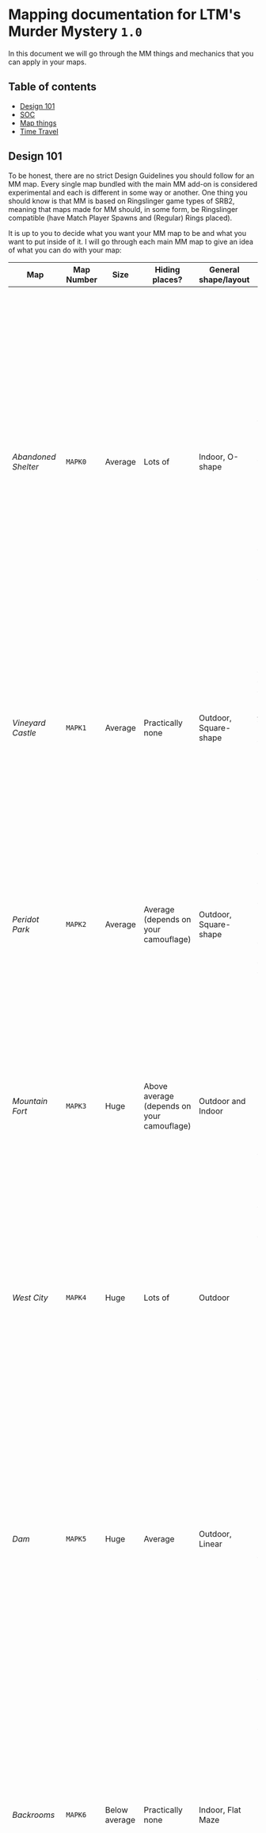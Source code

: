 # Mapping documentation for LTM's Murder Mystery `1.0`

In this document we will go through the MM things and mechanics that you can apply in your maps.

## Table of contents
- [Design 101](#design-101)
- [SOC](#soc)
- [Map things](#map-things)
- [Time Travel](#time-travel)

## Design 101
To be honest, there are no strict Design Guidelines you should follow for an MM map. Every single map bundled with the main MM add-on is considered experimental and each is different in some way or another. One thing you should know is that MM is based on Ringslinger game types of SRB2, meaning that maps made for MM should, in some form, be Ringslinger compatible (have Match Player Spawns and (Regular) Rings placed).

It is up to you to decide what you want your MM map to be and what you want to put inside of it. I will go through each main MM map to give an idea of what you can do with your map:

| Map | Map Number | Size | Hiding places? | General shape/layout | Description |
| --- | --- | --- | --- | --- | --- |
| *Abandoned Shelter* | `MAPK0` | Average | Lots of | Indoor, O-shape | Dark map set in an old fallout shelter of Eggman. Has average-size corridors, tiny vents to travel between rooms and practically no verticality (except the Entrance and the Storage Room which are located on a different floor). Contains all SRB2 vanilla Weapon Rings Panels, but no Weapon Rings. Perhaps the best MM map example. Perfectly fits the Tag and Hide&Seek gamet types too. Includes external LUA script for the Eggman Bedroom door manipulation. |
| *Vineyard Castle* | `MAPK1` | Average | Practically none | Outdoor, Square-shape | A map with a big open area. The center of the map is filled with trees, but they can be easily jumped on from the walls on the sides of the map. Has only 5 Weapon Ring Panels placed, which require some parkour and precision to reach. |
| *Peridot Park* | `MAPK2` | Average | Average (depends on your camouflage) | Outdoor, Square-shape | A night park map. The gameplay on this map is based around hiding between the trees and bushes (with the help of the camouflage). One watchtower in the map centre and a small 2-floor house at the corner. Weapon Rings Panels are scattered across the entire map. |
| *Mountain Fort* | `MAPK3` | Huge | Above average (depends on your camouflage) | Outdoor and Indoor | Snowy map with huge outdoor area and Indoor area (Fort). Weapon Ring Panels are scattered across the entire map. Camouflage can be used in the outside area of the map for hiding. |
| *West City* | `MAPK4` | Huge | Lots of | Outdoor | Map set in a wild west theme. Has a long central street where all the action is happening. There are lots of houses to hide in (and do murders). The desert outside of the city can be used for escapes. Weapon Ring Panels and Weapon Rings are scattered across the entire map in different buildings. |
| *Dam* | `MAPK5` | Huge | Average | Outdoor, Linear | First of the "levels from other games" map. This map is copied straight from Goldeneye 007 on Nintendo 64. The map is long, linear and does not have much hiding places. The Dam part of the map is not very linear, but players can die if they fall outside of the map. Weapon Ring Panels are scattered across the map in different structures. |
| *Backrooms* | `MAPK6` | Below average | Practically none | Indoor, Flat Maze | Map designed to be a maze. The first version of the map utilized silent teleporters to give the illusion of the infinite maze. Second version of the map (the current one) got rid of this idea and instead contains pseudo-randomly generated layout. There are no Weapon Ring Panels, only regular Rings to use. Includes external LUA script for the layout generation. |
| *Space Mesa* | `MAPK7` | Above average | Not much | Indoor, Square-shape | Map inspired by UAC space bases from DOOM. The action takes place in the space base on one of the satelines of Mars. The Weapon Ring Panels are scattered across the entire map. |
| *The 8-Ball Hotel* | `MAPK8` | Huge | Below average | Outdoor and Indoor | A hotel map with huge outdoor and indoor areas. The Outdoor area is a parking with a forest on its sides. Indoor area contains 3 floors, all conected by a huge and open pool area (plus staircases). The small reception rooms divide the Outdoor and Indoor areas. There is little place to hide outside of the hotel rooms and the casino. Weapon Ring Panels and rings are scattered across the entire map (mostly in the hotel rooms). Includes external LUA script for the 8-Ball object definition. |
| *Greenflower 1* | `MAPK9` | Huge | Lots of (depends on your camouflage) | Outdoor, Semi-linear | There is not much to say about this map other than the 2nd half of this map is cut and it is adapted for MM needs (extra springs, no enemies, Weapon Rings). The Weapon Ring Panels are scattered across the entire map. |
| *Mirage Express* | `MAPKA` | *N/A* | *N/A* | Indoor, linear | ***This map is Work In Progress***<br><br>This map is based on a train from "The Murder of Sonic The Hedgehog". It is meant to be a very long and thin map. |
| *Railway Station* | `MAPKB` | Average | Below average | Outdoor and Indoor | A very open map based around a Railway Station. The Railway Station itself serves as a central hub that connects North (Park) and South (Suburbs) parts of the map, it also has several rooms to hide in. The North part of the map is similar-looking to the *Peridot Park* and players can hide between tress with camouflage. The South part of the map has a wide street and several buildings to hide in. The Weapon Ring Panels and Weapon Rings are scattered across the map. |
| *Stauf's Mansion* | `MAPKC` | Average | Lots of | Indoor, Semi-linear | A mansion map, based on the house found in *The 7th Guest* and *The 11th Hour: The Sequel to The 7th Guest*. Both are horror adventure games and this map tries to capture the horror astetic. The map is designed to be dark, claustrophobic and give little scares. There are no Weapon Ring Panels, only regular Rings to use. The map utilizes a heavy use of the slient teleporters that act as doorways (which are itself black and empty, just like in the original games). |
| *East City* | `MAPKD` | Above average (per Time Zone) | Lots of | Outdoor, Square-shaped | A sequel to the *West City* map, set in a city similar to New York. This map is the most unique out of all MM maps all thanks to the SonicCD-like Time Travel mechanic (See the [Time Travel](#time-travel) part of this document for details) implemented here. The map is divided into 4 Time Zones (one of them is considered secret and is unplayable under normal circumstances) that players can "Time Travel" into at any time. Each Time Zone is different from each other, but they share a similar layout idea. The Weapon Ring Panels are scattered across all 4 Time Zones.
| *Shadow Moses Island* | `MAPKE` | *N/A* | *N/A* | Mostly Indoor, Semi-Linear | ***This map is Work In Progress***<br><br>This map is based on an island from "Metal Gear Solid". |
| *Merry Peak* | `MAPKF` | Small | Practically none | Outdoor with some Indoor, O-shape | Another snowy map meant to be on the top of the mountain. There are two outdoor areas, each connected by caves. The big one has a cliff that players can accidentally fall from into the death pit (as if falling from the peak). There are limited amount of Weapon Ring Panels and Weapon Rings scattered across the map. |
| *Atzec* | `MAPKG` | Average | Average | Outdoor, Maze | An Atzec-inspired map. The map overall is a maze-like with places to hide. Contains a big and open pyramid area on one of its sides. The Weapon Ring Panels are scattered across the entire map. |
| *Crystal Cave* | `MAPKH` | *N/A* | *N/A* | *N/A* | ***This map is Work In Progress***<br><br>It is supposed to be a cave divided into the Ice (Top) and Flame (bottom) parts, the gameplay is very vertical. |

## SOC

The list of custom SOC properties that you can apply to your map

| SOC Entry | Expected value type | Description |
| --- | --- | --- |
| <code>Lua.Timelimit</code> | *int* | Sets the minimum time limit for the map in minutes. For some reason, SRB2's SOC does not provide a direct way to specify the map's time limit (or at least it is not documented)<br>***Note:*** MM will internally add +1 minute to this value when the map is loaded (To give the map 5 minutes, you should write `4` in SOC instead). |
| <code>Lua.DisableEmeraldRadar</code> | *boolean* | When set to `True`, the Emerald Radar is disabled for all Civilians. This property can be used to hide the "teleportation nature" of the map. In MM only the *"Stauf's Mansion"* (`MAPKC`) and *"East City"* (`MAPKD`) use this SOC property and both use it to give the illusion of the Euclidian Space. |
| <code>Lua.DisableFootmarks</code> | *boolean* | When set to `True`, the footmarks spawning will be completely disabled on the map. The `mm_footmarks` Console Variable cannot override this value. |
| <code>Lua.MM_SlowWalkSpeed</code> | *boolean* | When set to `True`, the walk speen on the map will be x0.625 slower than the normal walk speed. In MM only the *"Stauf's Mansion"* (`MAPKC`) uses this SOC property. |
| <code>Lua.MM_SuspenseTrack</code> | *string* | The 6-character name of the music lump to be used as the map's unique Suspense Theme. If this value is not specified, MM will choose a random track from its hardcoded list of Suspense tracks. |
| <code>Lua.MM_ShowdownTrack</code> | *string* | The 6-character name of the music lump to be used as the map's unique Showdown Theme. If this value is not specified, MM will choose a random track from its hardcoded list of Showdown tracks. |
| <code>Lua.Author</code> | *string* | Unused in MM. Meant for the external MapVote add-on to display the map's author(s). |

## Map Things
***Note:*** Only UMDF is documented here

### The 8-Ball

- `Mapthing number`: 468
- `Size`: 32x32
- `Argument 1`: "Static?" (True/False)
- `Description`: The icon of the 8-Ball hotel - the 8-Ball. Can be either static or be moved by players

### Dead body

- `Mapthing number`: 2023
- `Size`: 32x0
- `Argument 1`: Skin (0 - Skeleton; 1 - Sonic; 2 - Tails; 3 - Knuckles; 4 - Amy; 5 - Fang; 6 - MetalSonic)
- `Argument 2`: Skincolor (SKINCOLOR_* value)
- `Description`: A fake dead player body object. If the skin specified is not Skeleton (`0`), the skin color can be applied to the object (defaults to green if not specified)

### Warp Signs

- `Mapthing numbers`: 36 (Future), 37 (Past)
- `Size`: 64x64
- `Description`: The Time Warp signs from Sonic CD. Just like in that game, when player touches the sign it gives a "warp ticket" to the player. These signs do not spawn outside of `LTM_MM` gametype.

## Time Travel
In LTM's Murder Mystery, you can make your map have a Time Travel mechanic, similar to what Sonic CD has. An example of such map is *East City* (`MAPKB`). Please follow along carefuly if you want to create your own map with Time Travel.

### Understanding the basic concept
Here is a big disclamer at the begginning: There is no actuall time travel, only an illusion of it. The technology is far from doing the actuall Time Travel right now (sad).

There are multiple key things you can make to make the players believe in this illusion. The most important one, is the silent teleportation that will make players "travel in time". To be exact, there are multiple "copies" of the map, which we will call as Time Zones. When the players "warp through time", in reality, they are being relatively moved into another Time Zone by the given offset values.

Oh and one more thing, you should know exactly what you want your map to be (the theme, sizes, etc.). Changing that decision in the middle will be painful to adopt the existing map to your new wishes.

### Part 1: The Time Travel teleportation
Let's start with making the base of our Time Zones. We will be using a square sector as our template, but it does not mean your map cannot use other shapes for the Time Zones. But do note that **each Time Zone has to be identicall in shape and sizes** to prevent the "death teleporter" scenario.

Start with making 3 sectors in a (either horizontal, vertical or diagonal) line, the middle sector will act as our Present (for the simplicity at the later parts, make sure the center of the Present is exactly at (0; 0)).
![](./MM_TimeTravel1.png)

In this example I placed the Time Zones diagonally just to utilize both of the offset values. **The Time Zone offset values should be the same for the Past-Present and Present-BadFuture distances**. Once you measure the offsets of your Time Zones, you should write them in your map's SOC file.

This is what we will write in SOC:
```
Level 01
LevelName = My Time Travel map
TypeOfLevel = LTM_MM
NextLevel = 01
Lua.MM_TimeTravel_ShiftX = 83886080  #1280 * FRACUNIT
Lua.MM_TimeTravel_ShiftY = 67108864  #1024 * FRACUNIT

#These 2 values are optional, but we need them now for testing
Lua.MM_TimeTravel_ShiftX2 = 83886080  #1280 * FRACUNIT
Lua.MM_TimeTravel_ShiftY2 = 67108864  #1024 * FRACUNIT
```
The "Shift" values in SOC are the type of <code>fixed_t</code>, meaning that you have to precalculate the values by multiplying them by a <code>FRACUNIT</code>

Now let's place the required objects for the Time Travel. This includes the player starts (***Note:*** All player starts **must be located in the Present**, placing them elsewhere will cause undefined behaviour!). The Present Time Zone must include both Past and Future signs (Mapthing number 37 and 36 respectively) and the Red Springs and/or Red Boosters. In order to "Time Warp", the player's speed must be above 45 Units per Tic. Players with the default MM Abilities (`mm_abilities 0` in Console) cannot reach this speed, but they can reach it only with the Red Springs and/or Red Boosters, that is why you need to place them. You can go wild and make an entire Roller Coaster with them, but in this tutorial we will simply make a circle of boosters.

![](./MM_TimeTravel_GIF1.gif) Traveing to the (Bad) Future<br>
![](./MM_TimeTravel_GIF2.gif) Traveling to the Past

If you have the same result as me, Congratulations! You made the Time Travel work in your map!

### Part 2: Improving the immersion
Here I will talk about the skybox and music swap so each of your Time Zones will actually differ from each other and have its own "nature".

***Note:*** I will be explaining UMDF and the Ultimate Zone Builder here, it is a little bit difficult to do things in the Binary map format but the idea of what I am talking about here is the same.

Right now our Time Zones share the same Music, Sky and Skybox. To fix this, create a square **Control Sector** outside of your Present Time Zone, it must have 4 lines.

- The 1st line must have the `300 - Basic` effect, make it "Each time on Entry" in Argument1 and give that line a unique Tag.
- The 2nd line has the `413 - Change Music` effect, specify the lump name of the Music (must be 6-character wide) that you want to use for this Time Zone in the String Argument 1.
- The 3rd line is `423 - Change Sky`, Argument1 specifies the Sky number to use (reffer to the [List of Skies](https://wiki.srb2.org/wiki/List_of_skies)).
- The 4th line is `448 - Change Skybox`, Argument1 points to the Skybox object Tag that is located **in the Skybox**, Argument2 points to the Skybox object Tag that is located **in the Time Zone** (optional). Argument3 depends whether or not you are going to use the Skybox Centerpoints. If yes, then this argument should be "Both", otherwise set to "Viewpoint".

***Note:*** Do not apply the "For all players" parameter in any of the lines!

Now, select all sectors in your Present Time Zone and go into the "Edit Sector" window. Choose the "Effects" tab and look for the "Triggerer Tag" in the "Effects" group. Place a tag of the `Basic` line you created earlier.

Great, *now repeat same process of the Control Sector creation and Sector Triggerer Tag modification again for Past and Future but change the Music, Sky and Skybox values*.

"Phew, that was quite a work"<br>While you were busy, I made 3 skyboxes to better ilustrate the effect of what you just did. I will not go deep into the Skybox creation, [Krabs made a great tutorial](https://www.youtube.com/watch?v=x1lqeUkCMF0&ab_channel=Krabs) on how to create them. The skyboxes can be anywhere in the map by the way.

![](./MM_TimeTravel_GIF3.gif)

If you are getting the same effect(s) as me, you did really well! Many can easily get lost at this part of the tutorial, so you can be proud of yourself!

### Part 3: Good Future
**Good Future is an optional Time Zone**, that most of the players won't access anyway - it exists purely for the lore. The condition to get to the Good Future is to not have Murderers in the game, and the only (legal) way to achieve this is to be absolutely alone on the server. Still, if you want to make a secret area, you can make the Good Future too!

It has a bit different setup than the other 3 Time Zones, well, the offset values are the only different things in its setup. Start by creating another sector, it should the same size and shape as the Present Time Zone (and the rest). The sector can be anywhere in the map this time, since it is going to use different offset values. This time, measure the offset distances **from the Present's center to the Good Future's center**

![](./MM_TimeTravel2.png)

Go back to your SOC file and, this time, replace the <code>Lua.MM_TimeTravel_ShiftX2</code> and <code>Lua.MM_TimeTravel_ShiftY2</code> values - these are the dedicated values for the Good Future.

```
Level 01
LevelName = My Time Travel map
TypeOfLevel = LTM_MM
NextLevel = 01
Lua.MM_TimeTravel_ShiftX = 83886080  #1280 * FRACUNIT
Lua.MM_TimeTravel_ShiftY = 67108864  #1024 * FRACUNIT

#Good Future
Lua.MM_TimeTravel_ShiftX2 = -83886080  #-1280 * FRACUNIT
Lua.MM_TimeTravel_ShiftY2 = 83886080   #1280 * FRACUNIT
```

And that's it!

### Part 4: Conclusion
So, what do you get in a Time Travel map?
- 4 (3 really) unique variations of basically the same map
- A music track for each of the map variations
- If player gets killed, his courpse will appear, but in the different Time Zones a rotten skeleton will appear! For example, if you die in the Present, a skeleton will appear in the Bad Future in the same (relatively) place where you died!
- A semi-realistic chat filtering. Messages sent by the players in the Past can be seen in all Time Zones. However, the messages sent in the Future are only seen in the Future (because they never happened earlier).
- The Civilian Emerald Radar activates only when both the *Sheriff's Emerald* and the Player are in the same Time Zone, so you gotta do a little time travel to find the emerald.
- Quite a unique "Murder Mystery through Time" expirience!

Hope this tutorial was useful for you. Now show the world your creativity!
